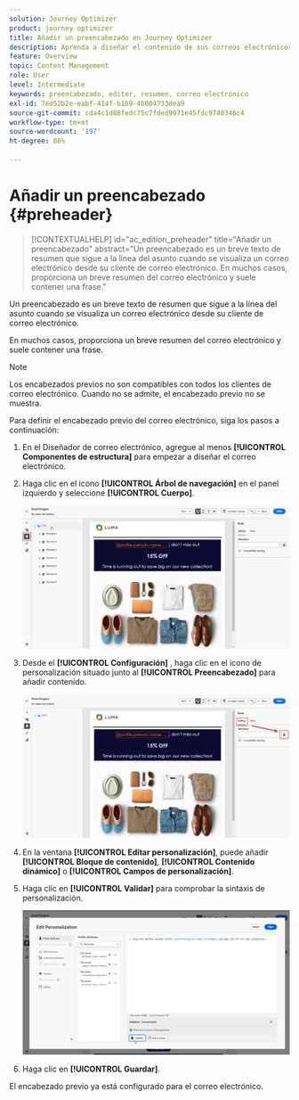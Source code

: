 ```yaml
---
solution: Journey Optimizer
product: journey optimizer
title: Añadir un preencabezado en Journey Optimizer
description: Aprenda a diseñar el contenido de sus correos electrónicos
feature: Overview
topic: Content Management
role: User
level: Intermediate
keywords: preencabezado, editor, resumen, correo electrónico
exl-id: 7ed52b2e-eabf-414f-b169-4b004733dea9
source-git-commit: cda4c1d88fedc75c7fded9971e45fdc9740346c4
workflow-type: tm+mt
source-wordcount: '197'
ht-degree: 86%

---
```


# Añadir un preencabezado {#preheader}

>[!CONTEXTUALHELP]
>id="ac_edition_preheader"
>title="Añadir un preencabezado"
>abstract="Un preencabezado es un breve texto de resumen que sigue a la línea del asunto cuando se visualiza un correo electrónico desde su cliente de correo electrónico. En muchos casos, proporciona un breve resumen del correo electrónico y suele contener una frase."

Un preencabezado es un breve texto de resumen que sigue a la línea del asunto cuando se visualiza un correo electrónico desde su cliente de correo electrónico.

En muchos casos, proporciona un breve resumen del correo electrónico y suele contener una frase.

>[!NOTE]
>
>Los encabezados previos no son compatibles con todos los clientes de correo electrónico. Cuando no se admite, el encabezado previo no se muestra.

Para definir el encabezado previo del correo electrónico, siga los pasos a continuación:

1. En el Diseñador de correo electrónico, agregue al menos **[!UICONTROL Componentes de estructura]** para empezar a diseñar el correo electrónico.

1. Haga clic en el icono **[!UICONTROL Árbol de navegación]** en el panel izquierdo y seleccione **[!UICONTROL Cuerpo]**.

   ![](assets/preheader_body.png)

1. Desde el **[!UICONTROL Configuración]** , haga clic en el icono de personalización situado junto al **[!UICONTROL Preencabezado]** para añadir contenido.

   ![](assets/preheader_body_settings.png)

1. En la ventana **[!UICONTROL Editar personalización]**, puede añadir **[!UICONTROL Bloque de contenido]**, **[!UICONTROL Contenido dinámico]** o **[!UICONTROL Campos de personalización]**.

1. Haga clic en **[!UICONTROL Validar]** para comprobar la sintaxis de personalización.

   ![](assets/preheader_4.png)

1. Haga clic en **[!UICONTROL Guardar]**.

El encabezado previo ya está configurado para el correo electrónico.
